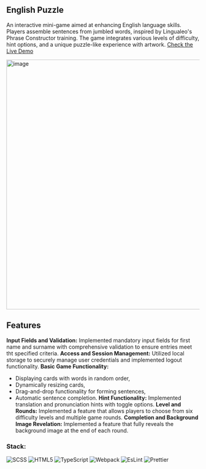 ## English Puzzle

An interactive mini-game aimed at enhancing English language skills. Players assemble sentences from jumbled words, inspired by Lingualeo's Phrase Constructor training. The game integrates various levels of difficulty, hint options, and a unique puzzle-like experience with artwork.
[Check the Live Demo](https://english-puzzle-eosin.vercel.app/#game-page)

<img width="923" height="651" alt="image" src="https://github.com/user-attachments/assets/1a0cb1b0-f811-4e68-93c6-e423bcd78a76" />

## Features
**Input Fields and Validation:** Implemented mandatory input fields for first name and surname with comprehensive validation to ensure entries meet tht specified criteria.
**Access and Session Management:** Utilized local storage to securely manage user credentials and implemented logout functionality.
**Basic Game Functionality:**  
- Displaying cards with words in random order,
- Dynamically resizing cards,
- Drag-and-drop functionality for forming sentences, 
- Automatic sentence completion.
**Hint Functionality:** Implemented translation and pronunciation hints with toggle options.
**Level and Rounds:** Implemented a feature that allows players to choose from six difficulty levels and multiple game rounds.
**Completion and Background Image Revelation:** Implemented a feature that fully reveals the background image at the end of each round.

### Stack:
![SCSS](https://img.shields.io/badge/scss-%231572B6.svg?style=for-the-badge&logo=scss&logoColor=white)
![HTML5](https://img.shields.io/badge/html5-%23E34F26.svg?style=for-the-badge&logo=html5&logoColor=white)
![TypeScript](https://img.shields.io/badge/TypeScript-007ACC?style=for-the-badge&logo=typescript&logoColor=white)
![Webpack](https://img.shields.io/badge/Webpack-8DD6F9?style=for-the-badge&logo=Webpack&logoColor=white)
![EsLint](https://img.shields.io/badge/eslint-3A33D1?style=for-the-badge&logo=eslint&logoColor=white)
![Prettier](https://img.shields.io/badge/prettier-1A2C34?style=for-the-badge&logo=prettier&logoColor=F7BA3E)
